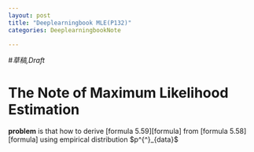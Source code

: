```yaml
---
layout: post
title: "Deeplearningbook MLE(P132)"
categories: DeeplearningbookNote

---
```

#*草稿,Draft*
# The Note of Maximum Likelihood Estimation

**problem** is that how to derive [formula 5.59][formula] from [formula 5.58][formula] using empirical distribution $p^{^}_{data}$
